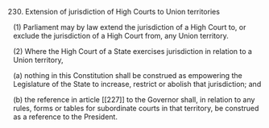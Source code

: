 230. Extension of jurisdiction of High Courts to Union territories

(1) Parliament may by law extend the jurisdiction of a High Court to, or exclude the jurisdiction of a High Court from, any Union territory.

(2) Where the High Court of a State exercises jurisdiction in relation to a Union territory,

(a) nothing in this Constitution shall be construed as empowering the Legislature of the State to increase, restrict or abolish that jurisdiction; and

(b) the reference in article [[227]]  to the Governor shall, in relation to any rules, forms or tables for subordinate courts in that territory, be construed as a reference to the President.

